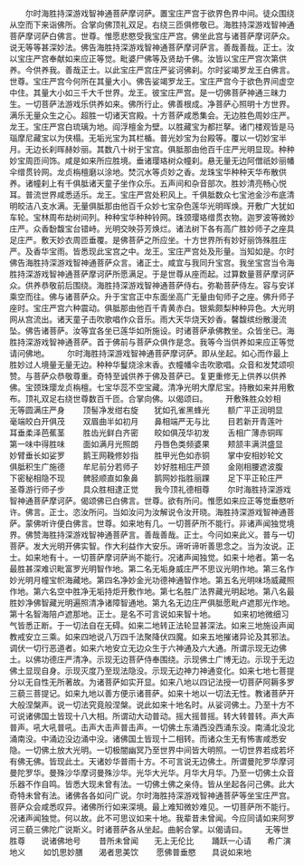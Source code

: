 <!-- { "loadSidebar": true } -->
　　尔时海胜持深游戏智神通菩萨摩诃萨。置宝庄严宫于欲界色界中间。徒众围绕从空而下来诣佛所。合掌向佛顶礼双足。右绕三匝俱修敬已。海胜持深游戏智神通菩萨摩诃萨白佛言。世尊。惟愿悲愍受我宝庄严宫。佛坐此宫与诸菩萨摩诃萨众。说无等等甚深妙法。佛告海胜持深游戏智神通菩萨摩诃萨言。善哉善哉。正士。汝以宝庄严宫奉献如来应正等觉。毗婆尸佛等及贤劫千佛。汝皆以宝庄严宫次第供养。今供养我。善哉正士。以此宝庄严宫庄严娑诃佛刹。尔时娑竭罗龙王白佛言。世尊。宝庄严宫今何所在其量大小。佛告娑竭罗龙王。宝庄严宫今于欲色界间虚空中住。其量大小如三千大千世界。龙王。彼宝庄严宫。是一切佛菩萨神通三昧力生。一切菩萨法游戏乐供养如来。佛所行止。佛善根成。净菩萨心照明十方世界。满乐无量众生之心。超胜一切诸天宫殿。十方菩萨咸悉集会。无边胜色周妙庄严。龙王。宝庄严宫白琉璃为地。阎浮檀金为壁。以胜藏宝为都拦拏。诸门楼观皆是马瑙摩尼藏宝以为侠榻。无垢光宝为其栏楯。普光妙宝为台殿等。覆以一切妙宝半月。无边长刹晖赫妙丽。其数八十树于宝宫。俱胝那由他百千庄严光明显现。种种妙宝周匝间饰。咸是如来所应胜境。垂诸璎珞树众幢刹。悬无量无边阿僧祇妙丽幡伞缯贯铃网。龙贞栴檀磨以涂地。焚沉水等贞妙之香。龙珠宝华种种天华布散供养。诸幢刹上有千俱胝诸天童子坐作众乐。五声间和杂音部次。胜妙清亮畅心悦耳。普流世界咸悉适乐。龙王。宝庄严宫处积风上。千俱胝数众七宝池金沙布底清明皎洁八支水满。无量俱胝那由他百千众妙七宝杂色莲华光明晖焕。开敷广大犹如车轮。宝林周布劫树间列。种种宝华种种铃网。珠颈璎珞缯贯衣物。迦罗波等微妙庄严。众香馚馥宝台错峙。光明交映芬芳焕烂。诸法树下各有高广胜妙师子之座具足庄严。敷天妙衣周匝垂覆。是佛菩萨之所应坐。十方世界所有妙好丽饰殊胜庄严。及香华宝雨。皆悉现此宝宫之中。龙王。宝庄严宫处及形量。当知如是。尔时佛告海胜持深游戏智神通菩萨众言。诸正士。咸宜与我同升宝宫。我坐宝宫当令海胜持深游戏智神通菩萨摩诃萨所愿满足。于是世尊从座而起。过算数量菩萨摩诃萨众。供养恭敬前后围绕。海胜持深游戏智神通菩萨侍右。弥勒菩萨侍左。容与安详乘空而往。佛与诸菩萨众。升于宝宫正中东面坐高广无量由旬师子之座。佛升师子座时。宝庄严宫六种震动。俱胝那由他百千青黄赤白。银紫颇梨种种异色。大光明网从宫流出。诸天童子击吹歌唱作众音乐。雨大天华烧天妙香。馨馥缤纷散漫流坠。佛告诸菩萨。汝等宜各坐已莲华如所施设。时诸菩萨承佛教坐。众皆坐已。海胜持深游戏智神通菩萨。首于佛前与菩萨众俱作是念。我等今当供养如来应正等觉请问佛地。
　　尔时海胜持深游戏智神通菩萨摩诃萨。即从坐起。如心而作最上胜妙过人境量无量无边。种种华鬘烧涂末香。衣幢幡伞击吹歌唱。众音和发梵颂呗赞。与菩萨众恭敬尊重。奇特至诚供养于佛及菩萨已。复更重修无上供养以供养佛。宝颈珠璎龙贞栴檀。七宝华蕊不空宝藏。清净光明大摩尼宝。持散如来并用敷布。顶礼双足右绕世尊数百千匝。合掌向佛。以偈颂曰。
　　开敷殊胜众妙相　　无等圆满庄严身
　　顶髻净发绀右旋　　犹如孔雀黑蜂光
　　额广平正润明显　　毫端皎白开俱茂
　　双眉曲半如初月　　鼻相端严无与比
　　目若新开青莲叶　　耳垂柔泽芭蕉茎
　　胜齿光鲜白齐密　　皎如俱茂华初发
　　舌相广薄赤铜晖　　第一味中得胜味
　　面如满月光照朗　　丹唇色类频婆果
　　颊颔丰满洪盛显　　妙臂垂长如娑罗
　　鹅王网鞔修妙指　　胜甲光色如赤铜
　　掌中安相妙轮文　　俱胝积生广施德
　　牟尼前分若师子　　妙好胜相庄严颈
　　金刚相腰遮波腹　　下密秘相隐不现
　　髀胫顺直如象鼻　　鹅网妙指胜丽踝
　　足下平正轮庄严　　圣尊游行师子步
　　具众胜相逮正觉　　我今顶礼德相尊
　　尔时海胜持深游戏智神通菩萨摩诃萨。偈颂佛已白佛言。世尊。欲有所问。惟愿如来应正等觉垂愍听许。佛言。正士。恣汝所问。当如汝问为汝解说令汝开晓。海胜持深游戏智神通菩萨。蒙佛听许便白佛言。世尊。如来地有几。一切菩萨所不能行。非诸声闻独觉境界。佛赞海胜持深游戏智神通菩萨言。善哉善哉。正士。今问如来此义。普与一切菩萨。发大光明开佛实智。作大利益作大安乐。谛听谛听善思念之。当为汝说。正士。如来地有十。一切菩萨摩诃萨尚不能行。况诸声闻独觉。如来十地者。第一名最胜甚深难识毗富罗光明智作地。第二名无垢身威庄严不思议光明作地。第三名作妙光明月幢宝帜海藏地。第四名净妙金光功德神通智作地。第五名光明味场威藏照作地。第六名空中胜净无垢持炬开敷作地。第七名胜广法界藏光明起地。第八名最胜妙净佛智藏光明遍照清净诸障智通地。第九名无边庄严俱胝愿毗卢遮那光作地。第十名智海陪卢遮那地。正士。是名不可言说如来智十地。
　　如来初地微细习气皆悉正断。于一切法自在无碍。如来二地转正法轮显甚深法。如来三地施设声闻教戒安立三乘。如来四地说八万四千法聚降伏四魔。如来五地摧诸异论及其邪法。调伏一切行恶道者。如来六地安立无边众生于六神通及六大通。所谓示现无边佛土。以佛功德庄严清净。示现无边菩萨侍奉围绕。示现佛土广博无边。示现于无边佛土显现自身。示现灭度乃至现法隐没。示现无边神力神通变化。如来七地七菩提分以无自性无所著故。为诸菩萨如实开显。如来八地以四记法授一切菩萨阿耨多罗三藐三菩提记。如来九地以善方便示诸菩萨。如来十地以一切法无性。教诸菩萨开大般涅槃声。说一切法究竟般涅槃。说此如来十地名时。从娑诃佛土。乃至十方不可说诸佛国土皆现十八大相。所谓动大动普动。摇大摇普摇。转大转普转。声大声普声。吼大吼普吼。击声大击声普击声。一切佛土东涌西没西涌东没。南涌北没北涌南没。中涌边没边涌中没。诸佛国土皆现十二相转。而诸众生无有怖害咸悉安隐。一切佛土放大光明。一切极闇幽冥乃至世界中间皆大明照。一切世界若成若坏有佛无佛。皆现此土。天诸妙华普雨十方。不可言说无边佛土。所谓曼陀罗华摩诃曼陀罗华。曼殊沙华摩诃曼殊沙华。光华大光华。月华大月华。乃至一切佛土众音乐器不作自鸣。皆悉大现未曾有法。一切佛土佛之亲侍。皆从坐起各问己佛。此大奇特未曾有法。诸佛各各如问广说。尔时海胜持深游戏智神通菩萨等坐宝庄严宫。菩萨众会咸悉叹异。诸佛所行如来深境。最上难知微妙难见。一切菩萨所不能行。况诸声闻独觉。何以故。此不可思议如来十地。我辈昔未曾闻。今应同请如来阿罗诃三藐三佛陀广说斯义。时诸菩萨各从坐起。曲躬合掌。以偈请曰。
　　无等世胜尊　　说诸佛地号
　　昔所未曾闻　　无上无伦比
　　踊跃一心请　　希广演地义
　　如饥思妙膳　　渴者思美饮
　　愿佛普垂愍　　具说如来地
